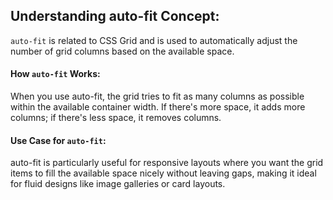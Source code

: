 ## Understanding auto-fit Concept:

`auto-fit` is related to CSS Grid and is used to automatically adjust the number of grid columns based on the available space.

#### How `auto-fit` Works:

When you use auto-fit, the grid tries to fit as many columns as possible within the available container width. If there's more space, it adds more columns; if there's less space, it removes columns.

#### Use Case for `auto-fit`:

auto-fit is particularly useful for responsive layouts where you want the grid items to fill the available space nicely without leaving gaps, making it ideal for fluid designs like image galleries or card layouts.
